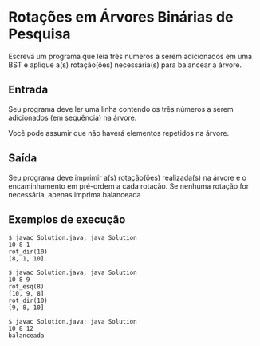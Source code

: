 # Rotações em Árvores Binárias de Pesquisa

Escreva um programa que leia três números a serem adicionados em uma BST e aplique a(s) rotação(ões) necessária(s) para balancear a árvore.

## Entrada

Seu programa deve ler uma linha contendo os três números a serem adicionados (em sequência) na árvore.

Você pode assumir que não haverá elementos repetidos na árvore.

## Saída

Seu programa deve imprimir a(s) rotação(ões) realizada(s) na árvore e o encaminhamento em pré-ordem a cada rotação. Se nenhuma rotação for necessária, apenas imprima balanceada

## Exemplos de execução

	$ javac Solution.java; java Solution
	10 8 1
	rot_dir(10)
	[8, 1, 10]
	
	$ javac Solution.java; java Solution
	10 8 9
	rot_esq(8)
	[10, 9, 8]
	rot_dir(10)
	[9, 8, 10]
	
	$ javac Solution.java; java Solution
	10 8 12
	balanceada